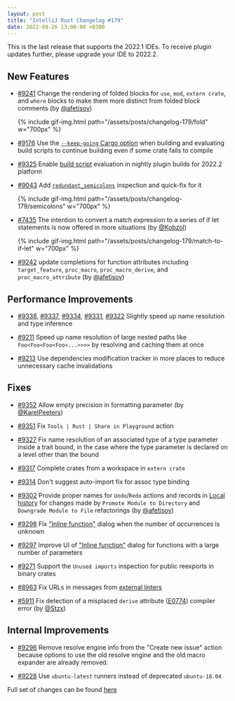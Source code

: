 ```yaml
---
layout: post
title: "IntelliJ Rust Changelog #179"
date: 2022-09-26 13:00:00 +0300
---
```


This is the last release that supports the 2022.1 IDEs. To receive plugin updates further, please upgrade your IDE to 2022.2.

## New Features

* [#9241] Change the rendering of folded blocks for `use`, `mod`, `extern crate`, and `where` blocks to make them more distinct from folded block comments (by [@afetisov])

  {% include gif-img.html path="/assets/posts/changelog-179/fold" w="700px" %}

* [#9176] Use the [`--keep-going` Cargo option](https://doc.rust-lang.org/nightly/cargo/reference/unstable.html#keep-going) when building and evaluating build scripts to continue building even if some crate fails to compile

* [#9325] Enable [build script](https://doc.rust-lang.org/cargo/reference/build-scripts.html) evaluation in nightly plugin builds for 2022.2 platform

* [#9043] Add [`redundant_semicolons`](https://doc.rust-lang.org/rustc/lints/listing/warn-by-default.html#redundant-semicolons) inspection and quick-fix for it

  {% include gif-img.html path="/assets/posts/changelog-179/semicolons" w="700px" %}

* [#7435] The intention to convert a match expression to a series of if let statements is now offered in more situations (by [@Kobzol])

  {% include gif-img.html path="/assets/posts/changelog-179/match-to-if-let" w="700px" %}

* [#9242] update completions for function attributes including `target_feature`, `proc_macro`, `proc_macro_derive`, and `proc_macro_attribute` (by [@afetisov])

## Performance Improvements

* [#9338], [#9337], [#9334], [#9331], [#9322] Slightly speed up name resolution and type inference

* [#9211] Speed up name resolution of large nested paths like `Foo<Foo<Foo<Foo<...>>>>` by resolving and caching them at once

* [#9213] Use dependencies modification tracker in more places to reduce unnecessary cache invalidations

## Fixes

* [#9352] Allow empty precision in formatting parameter (by [@KarelPeeters])

* [#9351] Fix `Tools | Rust | Share in Playground` action

* [#9327] Fix name resolution of an associated type of a type parameter inside a trait bound, in the case where the type parameter is declared on a level other than the bound

* [#9317] Complete crates from a workspace in `extern crate`

* [#9314] Don't suggest auto-import fix for assoc type binding

* [#9302] Provide proper names for `Undo`/`Redo` actions and records in [Local history](https://www.jetbrains.com/help/idea/local-history.html) for changes made by `Promote Module to Directory` and `Downgrade Module to File` refactorings (by [@afetisov])

* [#9298] Fix ["Inline function"](https://plugins.jetbrains.com/plugin/8182-rust/docs/rust-refactorings.html#extractmethod-refactoring) dialog when the number of occurrences is unknown

* [#9297] Improve UI of ["Inline function"](https://plugins.jetbrains.com/plugin/8182-rust/docs/rust-refactorings.html#extractmethod-refactoring) dialog for functions with a large number of parameters

* [#9271] Support the `Unused imports` inspection for public reexports in binary crates

* [#8963] Fix URLs in messages from [external linters](https://plugins.jetbrains.com/plugin/8182-rust/docs/rust-code-analysis.html#external-linters)

* [#5911] Fix detection of a misplaced `derive` attribute ([E0774](https://doc.rust-lang.org/error-index.html#E0774)) compiler error (by [@Stzx])

## Internal Improvements

* [#9296] Remove resolve engine info from the "Create new issue" action because options to use the old resolve engine and the old macro expander are already removed.

* [#9228] Use `ubuntu-latest` runners instead of deprecated  `ubuntu-18.04`

Full set of changes can be found [here](https://github.com/intellij-rust/intellij-rust/milestone/88?closed=1)

[@KarelPeeters]: https://github.com/KarelPeeters
[@Kobzol]: https://github.com/Kobzol
[@Stzx]: https://github.com/Stzx
[@afetisov]: https://github.com/afetisov

[#5911]: https://github.com/intellij-rust/intellij-rust/pull/5911
[#7435]: https://github.com/intellij-rust/intellij-rust/pull/7435
[#8963]: https://github.com/intellij-rust/intellij-rust/pull/8963
[#9043]: https://github.com/intellij-rust/intellij-rust/pull/9043
[#9176]: https://github.com/intellij-rust/intellij-rust/pull/9176
[#9211]: https://github.com/intellij-rust/intellij-rust/pull/9211
[#9213]: https://github.com/intellij-rust/intellij-rust/pull/9213
[#9228]: https://github.com/intellij-rust/intellij-rust/pull/9228
[#9241]: https://github.com/intellij-rust/intellij-rust/pull/9241
[#9242]: https://github.com/intellij-rust/intellij-rust/pull/9242
[#9271]: https://github.com/intellij-rust/intellij-rust/pull/9271
[#9296]: https://github.com/intellij-rust/intellij-rust/pull/9296
[#9297]: https://github.com/intellij-rust/intellij-rust/pull/9297
[#9298]: https://github.com/intellij-rust/intellij-rust/pull/9298
[#9302]: https://github.com/intellij-rust/intellij-rust/pull/9302
[#9314]: https://github.com/intellij-rust/intellij-rust/pull/9314
[#9317]: https://github.com/intellij-rust/intellij-rust/pull/9317
[#9322]: https://github.com/intellij-rust/intellij-rust/pull/9322
[#9325]: https://github.com/intellij-rust/intellij-rust/pull/9325
[#9327]: https://github.com/intellij-rust/intellij-rust/pull/9327
[#9331]: https://github.com/intellij-rust/intellij-rust/pull/9331
[#9334]: https://github.com/intellij-rust/intellij-rust/pull/9334
[#9337]: https://github.com/intellij-rust/intellij-rust/pull/9337
[#9338]: https://github.com/intellij-rust/intellij-rust/pull/9338
[#9351]: https://github.com/intellij-rust/intellij-rust/pull/9351
[#9352]: https://github.com/intellij-rust/intellij-rust/pull/9352
